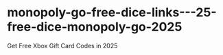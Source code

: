 # monopoly-go-free-dice-links---25-free-dice-monopoly-go-2025
Get Free Xbox Gift Card Codes in 2025 
